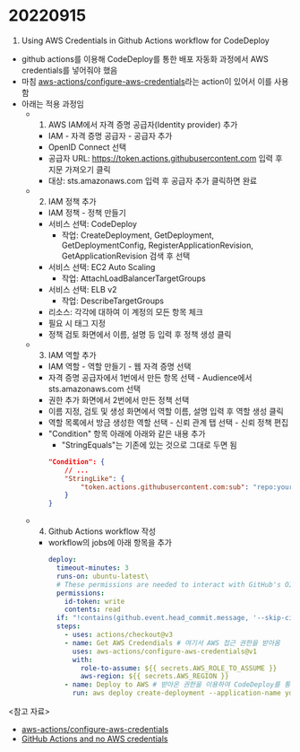 # 20220915

1. Using AWS Credentials in Github Actions workflow for CodeDeploy

- github actions를 이용해 CodeDeploy를 통한 배포 자동화 과정에서 AWS credentials를 넣어줘야 했음
- 마침 [aws-actions/configure-aws-credentials](https://github.com/aws-actions/configure-aws-credentials)라는 action이 있어서 이를 사용함
- 아래는 적용 과정임
  - 1. AWS IAM에서 자격 증명 공급자(Identity provider) 추가
    - IAM - 자격 증명 공급자 - 공급자 추가
    - OpenID Connect 선택
    - 공급자 URL: https://token.actions.githubusercontent.com 입력 후 지문 가져오기 클릭
    - 대상: sts.amazonaws.com 입력 후 공급자 추가 클릭하면 완료
  - 2. IAM 정책 추가
    - IAM 정책 - 정책 만들기
    - 서비스 선택: CodeDeploy
      - 작업: CreateDeployment, GetDeployment, GetDeploymentConfig, RegisterApplicationRevision, GetApplicationRevision 검색 후 선택
    - 서비스 선택: EC2 Auto Scaling
      - 작업: AttachLoadBalancerTargetGroups
    - 서비스 선택: ELB v2
      - 작업: DescribeTargetGroups
    - 리소스: 각각에 대하여 이 계정의 모든 항목 체크
    - 필요 시 태그 지정
    - 정책 검토 화면에서 이름, 설명 등 입력 후 정책 생성 클릭
  - 3. IAM 역할 추가
    - IAM 역할 - 역할 만들기 - 웹 자격 증명 선택
    - 자격 증명 공급자에서 1번에서 만든 항목 선택 - Audience에서 sts.amazonaws.com 선택
    - 권한 추가 화면에서 2번에서 만든 정책 선택
    - 이름 지정, 검토 및 생성 화면에서 역할 이름, 설명 입력 후 역할 생성 클릭
    - 역할 목록에서 방금 생성한 역할 선택 - 신뢰 관계 탭 선택 - 신뢰 정책 편집
    - "Condition" 항목 아래에 아래와 같은 내용 추가
      - "StringEquals"는 기존에 있는 것으로 그대로 두면 됨
      ```json
      "Condition": {
          // ...
          "StringLike": {
              "token.actions.githubusercontent.com:sub": "repo:your-github-name/your-repo-name:*"
          }
      }
      ```
  - 4. Github Actions workflow 작성
    - workflow의 jobs에 아래 항목을 추가
      ```yml
      deploy:
        timeout-minutes: 3
        runs-on: ubuntu-latest\
        # These permissions are needed to interact with GitHub's OIDC Token endpoint.
        permissions:
          id-token: write
          contents: read
        if: "!contains(github.event.head_commit.message, '--skip-ci')"
        steps:
          - uses: actions/checkout@v3
          - name: Get AWS Credendials # 여기서 AWS 접근 권한을 받아옴
            uses: aws-actions/configure-aws-credentials@v1
            with:
              role-to-assume: ${{ secrets.AWS_ROLE_TO_ASSUME }}
              aws-region: ${{ secrets.AWS_REGION }}
          - name: Deploy to AWS # 받아온 권한을 이용하여 CodeDeploy를 통해 배포 진행
            run: aws deploy create-deployment --application-name your-app-name --deployment-config-name CodeDeployDefault.AllAtOnce --deployment-group-name your-deployment-group-name --github-location repository=${{ github.repository }},commitId=${{ github.sha }}
      ```

<참고 자료>

- [aws-actions/configure-aws-credentials](https://github.com/aws-actions/configure-aws-credentials)
- [GitHub Actions and no AWS credentials](https://grrr.tech/posts/2021/github-actions-assume-role/)
